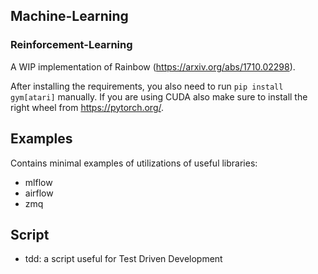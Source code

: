 ## Machine-Learning

### Reinforcement-Learning
A WIP implementation of Rainbow (https://arxiv.org/abs/1710.02298).

After installing the requirements, you also need to run `pip install gym[atari]` manually. If you are using CUDA also make sure to install the right wheel from https://pytorch.org/.

## Examples
Contains minimal examples of utilizations of useful libraries:
- mlflow
- airflow
- zmq

## Script
- tdd: a script useful for Test Driven Development

